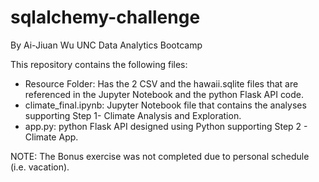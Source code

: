 # sqlalchemy-challenge
By Ai-Jiuan Wu
UNC Data Analytics Bootcamp

This repository contains the following files:
- Resource Folder: Has the 2 CSV and the hawaii.sqlite files that are referenced in the Jupyter Notebook and the python Flask API code.
- climate_final.ipynb: Jupyter Notebook file that contains the analyses supporting Step 1- Climate Analysis and Exploration.
- app.py: python Flask API designed using Python supporting Step 2 - Climate App.


NOTE: The Bonus exercise was not completed due to personal schedule (i.e. vacation).
